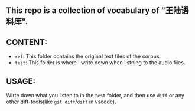 ## This repo is a collection of vocabulary of "王陆语料库".

## CONTENT:
- `ref`: This folder contains the original text files of the corpus.
- `test`: This folder is where I write down when listning to the audio files.
  
## USAGE:
Wirte down what you listen to in the `test` folder, and then use `diff` or any other diff-tools(like `git diff`/`diff` in vscode).